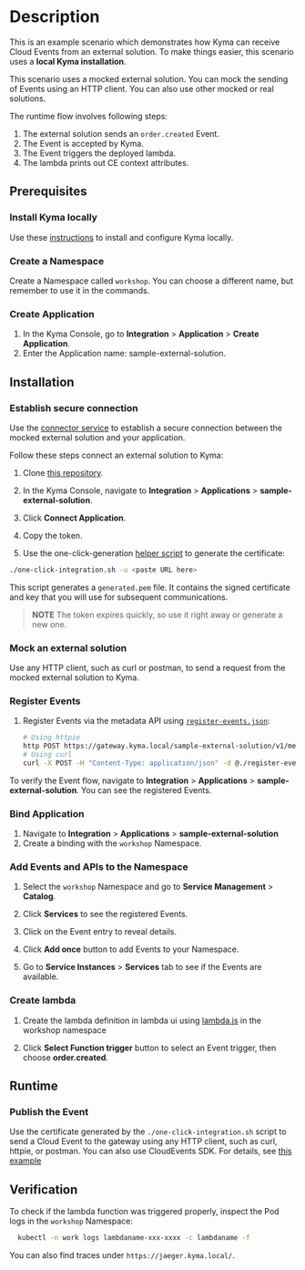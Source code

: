 # Description

This is an example scenario which demonstrates how Kyma can receive Cloud Events from an external solution. To make things easier, this scenario uses a  **local Kyma installation**.

This scenario uses a mocked external solution. You can mock the sending of Events using an HTTP client.
You can also use other mocked or real solutions.

The runtime flow involves following steps:

1. The external solution sends an `order.created` Event.
2. The Event is accepted by Kyma.
3. The Event triggers the deployed lambda.
4. The lambda prints out CE context attributes.

## Prerequisites

### Install Kyma locally

Use these [instructions](https://github.com/kyma-project/kyma/blob/master/docs/kyma/04-02-local-installation.md) to install and configure Kyma locally.

### Create a Namespace

Create a Namespace called `workshop`. You can choose a different name, but remember to use it in the commands.

### Create Application

1. In the Kyma Console, go to **Integration** > **Application** > **Create Application**.
2. Enter the Application name: sample-external-solution. 

## Installation

### Establish secure connection

Use the [connector service](https://github.com/kyma-project/kyma/blob/master/docs/application-connector/02-02-connector-service.md) to establish a secure connection between the mocked external solution and your application.

Follow these steps connect an external solution to Kyma:
1. Clone [this repository](https://github.com/janmedrek/one-click-integration-script).

2. In the Kyma Console, navigate to **Integration** > **Applications** > **sample-external-solution**.
3. Click **Connect Application**.
4. Copy the token.
  
5. Use the one-click-generation [helper script](https://github.com/janmedrek/one-click-integration-script) to generate the certificate:

  ```bash
  ./one-click-integration.sh -u <paste URL here>
  ```

 This script generates a `generated.pem` file. It contains the signed certificate and key that you will use for subsequent communications.

  > **NOTE** The token expires quickly, so use it right away or generate a new one.

### Mock an external solution

Use any HTTP client, such as curl or postman, to send a request from the mocked external solution to Kyma.

### Register Events

1. Register Events via the metadata API using [`register-events.json`](./register-events.json):

    ```bash
    # Using httpie
    http POST https://gateway.kyma.local/sample-external-solution/v1/metadata/services --cert=generated.pem --verify=no < register-events.json
    # Using curl
    curl -X POST -H "Content-Type: application/json" -d @./register-events.json https://gateway.kyma.local/sample-external-solution/v1/metadata/services --cert generated.pem -k
    ```

To verify the Event flow, navigate to **Integration** > **Applications** > **sample-external-solution**. You can see the registered Events.

### Bind Application

1. Navigate to **Integration** > **Applications** > **sample-external-solution**
2. Create a binding with the `workshop` Namespace.

### Add Events and APIs to the Namespace

1. Select the `workshop` Namespace and go to **Service Management** > **Catalog**.
2. Click **Services** to see the registered Events.

3. Click on the Event entry to reveal details. 
4. Click **Add once** button to add Events to your Namespace.
5. Go to **Service Instances** > **Services** tab to see if the Events are available.

### Create lambda

1. Create the lambda definition in lambda ui using [lambda.js](./lambda.js) in the workshop namespace

2. Click **Select Function trigger** button to select an Event trigger, then choose
**order.created**.

## Runtime

### Publish the Event

Use the certificate generated by the `./one-click-integration.sh` script to send a Cloud Event to the gateway using any HTTP client, such as curl, httpie, or postman. You can also use CloudEvents SDK. For details, see [this example](./example.go)

## Verification

To check if the lambda function was triggered properly, inspect the Pod logs in the `workshop` Namespace:

```bash
  kubectl -n work logs lambdaname-xxx-xxxx -c lambdaname -f
```

You can also find traces under `https://jaeger.kyma.local/`.
